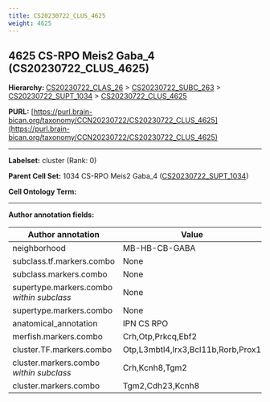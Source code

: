 ```yaml
---
title: CS20230722_CLUS_4625
weight: 4625
---
```

## 4625 CS-RPO Meis2 Gaba_4 (CS20230722_CLUS_4625)
<b>Hierarchy: </b>
[CS20230722_CLAS_26](../CS20230722_CLAS_26) >
[CS20230722_SUBC_263](../CS20230722_SUBC_263) >
[CS20230722_SUPT_1034](../CS20230722_SUPT_1034) >
[CS20230722_CLUS_4625](../CS20230722_CLUS_4625)

**PURL:** [https://purl.brain-bican.org/taxonomy/CCN20230722/CS20230722_CLUS_4625](https://purl.brain-bican.org/taxonomy/CCN20230722/CS20230722_CLUS_4625)

---


**Labelset:** cluster (Rank: 0)

**Parent Cell Set:** 1034 CS-RPO Meis2 Gaba_4 ([CS20230722_SUPT_1034](../CS20230722_SUPT_1034))



**Cell Ontology Term:** 

[MARKER GENES.]: #


---

[TRANSFERRED ANNOTATIONS.]: #


[AUTHOR ANNOTATION FIELDS.]: #


**Author annotation fields:**

| Author annotation | Value |
|-------------------|-------|
|neighborhood|MB-HB-CB-GABA|
|subclass.tf.markers.combo|None|
|subclass.markers.combo|None|
|supertype.markers.combo _within subclass_|None|
|supertype.markers.combo|None|
|anatomical_annotation|IPN CS RPO|
|merfish.markers.combo|Crh,Otp,Prkcq,Ebf2|
|cluster.TF.markers.combo|Otp,L3mbtl4,Irx3,Bcl11b,Rorb,Prox1|
|cluster.markers.combo _within subclass_|Crh,Kcnh8,Tgm2|
|cluster.markers.combo|Tgm2,Cdh23,Kcnh8|
